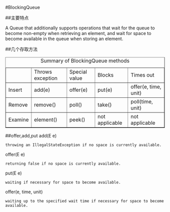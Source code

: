 #BlockingQueue

##主要特点

A Queue that additionally supports operations that wait for the queue to become non-empty when retrieving an element, and wait for space to become available in the queue when storing an element.

##几个存取方法

<table border="" cellpadding="3" cellspacing="1">
 <caption>Summary of BlockingQueue methods</caption>
  <tbody><tr>
    <td></td>
    <td>Throws exception</td>
    <td>Special value</td>
    <td>Blocks</td>
    <td>Times out</td>
  </tr>
  <tr>
    <td>Insert</td>
    <td>add(e)</td>
    <td>offer(e)</td>
    <td>put(e)</td>
    <td>offer(e, time, unit)</td>
  </tr>
  <tr>
    <td>Remove</td>
    <td>remove()</td>
    <td>poll()</td>
    <td>take()</td>
    <td>poll(time, unit)</td>
  </tr>
  <tr>
    <td>Examine</td>
    <td>element()</td>
    <td>peek()</td>
    <td>not applicable</td>
    <td>not applicable</td>
  </tr>
 </tbody></table>

##offer,add,put
add(E e)

    throwing an IllegalStateException if no space is currently available.

offer(E e)

    returning false if no space is currently available.

put(E e)

    waiting if necessary for space to become available.

offer(e, time, unit)

    waiting up to the specified wait time if necessary for space to become available.


